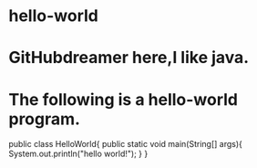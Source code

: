 # hello-world

# GitHubdreamer here,I like java.
# The following is a hello-world program.

public class HelloWorld{
    public static void main(String[] args){
        System.out.println("hello world!");
        }
}
